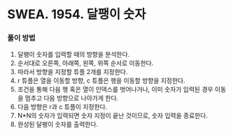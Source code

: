 # SWEA. 1954. 달팽이 숫자

### 풀이 방법 <br>

1. 달팽이 숫자를 입력할 때의 방향을 분석한다.
2. 순서대로 오른쪽, 아래쪽, 왼쪽, 위쪽 순서로 이동한다.
3. 따라서 방향을 지정할 튜플 2개를 지정한다.
4. r 튜플은 열을 이동할 방향, c 튜플은 행을 이동할 방향을 지정한다.
5. 조건을 통해 다음 행 혹은 열이 인덱스를 벗어나거나, 이미 숫자가 입력된 경우 이동을 멈추고 다음 방향으로 나아가게 한다.
6. 다음 방향은 r과 c 튜플이 지정한다.
7. N*N의 숫자가 입력되면 숫자 지정이 끝난 것이므로, 숫자 입력을 종료한다.
8. 완성된 달팽이 숫자를 출력한다.